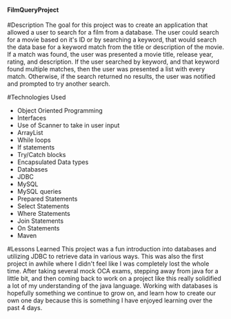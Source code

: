 #### FilmQueryProject

#Description
The goal for this project was to create an application that allowed a user to search for a film from a database. The user could search for a movie based on it's ID or by searching a keyword, that would search the data base for a keyword match from the title or description of the movie. If a match was found, the user was presented a movie title, release year, rating, and description. If the user searched by keyword, and that keyword found multiple matches, then the user was presented a list with every match. Otherwise, if the search returned no results, the user was notified and prompted to try another search.

#Technologies Used
- Object Oriented Programming
- Interfaces
- Use of Scanner to take in user input
- ArrayList
- While loops
- If statements
- Try/Catch blocks
- Encapsulated Data types
- Databases
- JDBC
- MySQL
- MySQL queries
- Prepared Statements
- Select Statements
- Where Statements
- Join Statements
- On Statements
- Maven

#Lessons Learned
This project was a fun introduction into databases and utilizing JDBC to retrieve data in various ways. This was also the first project in awhile where I didn't feel like I was completely lost the whole time. After taking several mock OCA exams, stepping away from java for a little bit, and then coming back to work on a project like this really solidified a lot of my understanding of the java language. Working with databases is hopefully something we continue to grow on, and learn how to create our own one day because this is something I have enjoyed learning over the past 4 days.  
